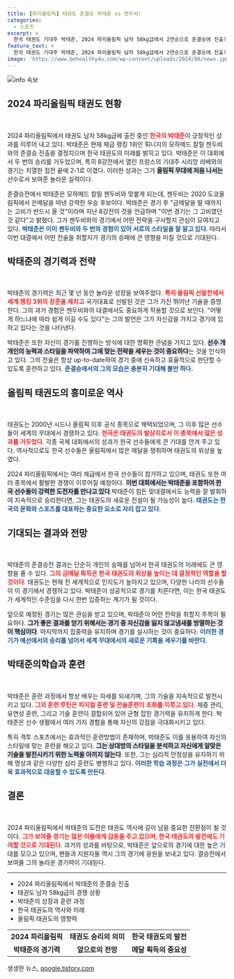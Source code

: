 ```yaml
---
title: [파리올림픽] 태권도 준결승 박태준 vs 젠두비!
categories:
  - 스포츠
excerpt: >
  한국 태권도 기대주 박태준, 2024 파리올림픽 남자 58kg급에서 2연승으로 준결승에 진출! 강력한 우승 후보인 세계 1위 젠두비와 맞대결을 앞둔 박태준의 도전이 기대된다. 
feature_text: >
  한국 태권도 기대주 박태준, 2024 파리올림픽 남자 58kg급에서 2연승으로 준결승에 진출! 강력한 우승 후보인 세계 1위 젠두비와 맞대결을 앞둔 박태준의 도전이 기대된다. 
image: 'https://www.behealthy4u.com/wp-content/uploads/2024/06/news.jpg'
---
```


<p><img src="https://www.behealthy4u.com/wp-content/uploads/2024/06/news.jpg" alt="info 속보" /></p>

<h2 data-ke-size="size26">2024 파리올림픽 태권도 현황</h2>

<p data-ke-size="size16">&nbsp;</p>

<p data-ke-size="size16">2024 파리올림픽에서 태권도 남자 58kg급에 출전 중인 <b><span style="color: #ee2323;">한국의 박태준</span></b>이 긍정적인 성과를 이루어 내고 있다. 박태준은 현재 체급 랭킹 1위인 튀니지의 모하메드 칼릴 젠두비와의 준결승 진출을 결정지으며 한국 태권도의 미래를 밝히고 있다. 박태준은 이 대회에서 두 번의 승리를 거두었으며, 특히 8강전에서 열린 프랑스의 기대주 시리앙 라베와의 경기는 치열한 접전 끝에 2-1로 이겼다. 이러한 성과는 그가 <b><span style="background-color: #21538527;">올림픽 무대에 처음 나서는</span></b> 선수로서 보여준 놀라운 실력이다.</p>

<p data-ke-size="size16">준결승전에서 박태준은 모하메드 칼릴 젠두비와 맞붙게 되는데, 젠두비는 2020 도쿄올림픽에서 은메달을 따낸 강력한 우승 후보이다. 박태준은 경기 후 "금메달을 딸 때까지는 고비가 반드시 올 것"이라며 지난 8강전의 것을 언급하며 "이번 경기는 그 고비였던 것 같다"고 밝혔다. 그가 젠두비와의 경기에서 어떤 전략을 구사할지 관심이 모여지고 있다. <b><span style="color: #1a5490;">박태준은 이미 젠두비와 두 번의 경험이 있어 서로의 스타일을 잘 알고 있다</span></b>. 따라서 이번 대결에서 어떤 전술을 취할지가 경기의 승패에 큰 영향을 미칠 것으로 기대된다.</p>

<h2 data-ke-size="size26">박태준의 경기력과 전략</h2>

<p data-ke-size="size16">&nbsp;</p>

<p data-ke-size="size16">박태준의 경기력은 최근 몇 년 동안 놀라운 성장을 보여주었다. <b><span style="color: #ee2323;">특히 올림픽 선발전에서 세계 랭킹 3위의 장준을 제치고</span></b> 국가대표로 선발된 것은 그가 가진 뛰어난 기술을 증명한다. 그의 과거 경험은 젠두비와의 대결에서도 중요하게 작용할 것으로 보인다. "어떻게 하느냐에 따라 쉽게 이길 수도 있다"는 그의 발언은 그가 자신감을 가지고 경기에 임하고 있다는 것을 나타낸다.</p>

<p data-ke-size="size16">박태준은 또한 자신이 경기를 진행하는 방식에 대한 명확한 관념을 가지고 있다. <b><span style="background-color: #21538527;">선수 개개인의 능력과 스타일을 파악하여 그에 맞는 전략을 세우는 것이 중요하다</span></b>는 것을 인식하고 있다. 그의 전술은 항상 up-to-date하여 경기 중에 신속하고 효율적으로 판단할 수 있도록 훈련하고 있다. <b><span style="color: #1a5490;">준결승에서의 그의 모습은 충분히 기대해 볼만 하다.</span></b></p>

<h2 data-ke-size="size26">올림픽 태권도의 흥미로운 역사</h2>

<p data-ke-size="size16">&nbsp;</p>

<p data-ke-size="size16">태권도는 2000년 시드니 올림픽 이후 공식 종목으로 채택되었으며, 그 이후 많은 선수들이 세계의 무대에서 경쟁하고 있다. <b><span style="color: #ee2323;">한국은 태권도의 발상지로서 이 종목에서 많은 성과를 거두었다</span></b>. 각종 국제 대회에서의 성과가 한국 선수들에게 큰 기대를 안겨 주고 있다. 역사적으로도 한국 선수들은 올림픽에서 많은 메달을 쟁취하며 태권도의 위상을 높였다.</p>

<p data-ke-size="size16">2024 파리올림픽에서는 여러 체급에서 한국 선수들이 참가하고 있으며, 태권도 또한 여러 종목에서 활발한 경쟁이 이루어질 예정이다. <b><span style="background-color: #21538527;">이번 대회에서는 박태준을 포함하여 한국 선수들이 강력한 도전자를 만나고 있다</span></b>.박태준이 힘든 맞대결에서도 능력을 잘 발휘하여 지속적으로 승리한다면, 그는 태권도의 새로운 전설이 될 가능성이 높다. <b><span style="color: #1a5490;">태권도는 한국의 문화와 스포츠를 대표하는 중요한 요소로 자리 잡고 있다</span></b>.</p>

<h2 data-ke-size="size26">기대되는 결과와 전망</h2>

<p data-ke-size="size16">&nbsp;</p>

<p data-ke-size="size16">박태준의 준결승전 결과는 단순히 개인의 승패를 넘어서 한국 태권도의 미래에도 큰 영향을 줄 수 있다. <b><span style="color: #ee2323;">그의 금메달 획득은 한국 태권도의 위상을 높이는 데 결정적인 역할을 할 것이다</span></b>. 태권도는 현재 전 세계적으로 인지도가 높아지고 있으며, 다양한 나라의 선수들이 이 경기에서 경쟁하고 있다. 박태준이 성공적으로 경기를 치른다면, 이는 한국 태권도가 세계적인 수준임을 다시 한번 입증하는 계기가 될 것이다.</p>

<p data-ke-size="size16">앞으로 예정된 경기는 많은 관심을 받고 있으며, 박태준이 어떤 전략을 취할지 주목이 필요하다. <b><span style="background-color: #21538527;">그가 좋은 결과를 얻기 위해서는 경기 중 자신감을 잃지 않고냄새를 방멸하는 것이 핵심이다</span></b>. 마지막까지 집중력을 유지하며 경기를 실시하는 것이 중요하다. <b><span style="color: #1a5490;">이러한 경기가 예선에서의 승리를 넘어서 세계 무대에서의 새로운 기록을 세우기를 바란다</span></b>.</p>

<h2 data-ke-size="size26">박태준의학습과 훈련</h2>

<p data-ke-size="size16">&nbsp;</p>

<p data-ke-size="size16">박태준은 훈련 과정에서 항상 배우는 자세를 되새기며, 그의 기술을 지속적으로 발전시키고 있다. <b><span style="color: #ee2323;">그의 훈련 루틴은 피지컬 훈련 및 전술훈련이 조화를 이루고 있다</span></b>. 체중 관리, 유연성 훈련, 그리고 기술 훈련이 결합되어 있어 균형 잡힌 경기력을 유지하게 한다. 박태준은 선수 생활에서 여러 가지 경험을 통해 자신의 강점을 극대화시키고 있다.</p>

<p data-ke-size="size16">특히 격투 스포츠에서는 효과적인 훈련방법이 존재하며, 박태준도 이를 응용하여 자신의 스타일에 맞는 훈련을 해오고 있다. <b><span style="background-color: #21538527;">그는 상대방의 스타일을 분석하고 자신에게 알맞은 기술을 발전시키기 위한 노력을 아끼지 않는다</span></b>. 또한, 그는 심리적 안정성을 유지하기 위해 명상과 같은 다양한 심리 훈련도 병행하고 있다. <b><span style="color: #1a5490;">이러한 학습 과정은 그가 실전에서 더욱 효과적으로 대응할 수 있도록 만든다</span></b>.</p>

<h2 data-ke-size="size26">결론</h2>

<p data-ke-size="size16">&nbsp;</p>

<p data-ke-size="size16">2024 파리올림픽에서 박태준의 도전은 태권도 역사에 길이 남을 중요한 전환점이 될 것이다. <b><span style="color: #ee2323;">그가 보여줄 경기는 많은 이들에게 감동을 주고 있으며, 한국 태권도의 발전에도 기여할 것으로 기대된다</span></b>. 과거의 성과를 바탕으로, 박태준은 앞으로의 경기에 대한 높은 기대를 모으고 있으며, 팬들과 지원자들 역시 그의 경기에 응원을 보내고 있다. 결승전에서 보여줄 그의 놀라운 경기력이 기대된다.</p>

<p data-ke-size="size16"></p>

<hr>

<ul>
<li>2024 파리올림픽에서 박태준의 준결승 진출</li>
<li>태권도 남자 58kg급의 경쟁 상황</li>
<li>박태준의 성장과 훈련 과정</li>
<li>한국 태권도의 역사와 미래</li>
<li>올림픽 태권도의 영향력</li>
</ul>

<table>
<tr>
<td style="text-align: center; height: 17px;"><b>2024 파리올림픽</b></td>
<td style="text-align: center; height: 17px;"><b>태권도 승리의 의미</b></td>
<td style="text-align: center; height: 17px;"><b>한국 태권도의 발전</b></td>
</tr>
<tr>
<td style="text-align: center; height: 17px;"><b>박태준의 경기력</b></td>
<td style="text-align: center; height: 17px;"><b>앞으로의 전망</b></td>
<td style="text-align: center; height: 17px;"><b>메달 획득의 중요성</b></td>
</tr>
</table>
생생한 뉴스, <a href="https://qoogle.tistory.com" rel="dofollow">qoogle.tistory.com</a>


